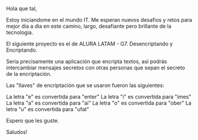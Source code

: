Hola que tal,

Estoy iniciandome en el mundo IT.
Me esperan nuevos desafios y retos para mejor dia a dia en este camino, largo, desafiante pero brillante de la tecnologia.

El siguiente proyecto es el de ALURA LATAM - G7. Desencriptando y Encriptando.

Seria precisamente una aplicación que encripta textos, así podrás intercambiar mensajes secretos con otras personas que sepan el secreto de la encriptación.

Las "llaves" de encriptación que se usaron fueron las siguientes:

La letra "e" es convertida para "enter"
La letra "i" es convertida para "imes"
La letra "a" es convertida para "ai"
La letra "o" es convertida para "ober"
La letra "u" es convertida para "ufat"

Espero que les guste.

Saludos!
<!---
PabloMelillo/PabloMelillo is a ✨ special ✨ repository because its `README.md` (this file) appears on your GitHub profile.
You can click the Preview link to take a look at your changes.
--->
